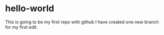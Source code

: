 # hello-world
This is going to be my first repo with github
I have created one new branch for my first edit.
